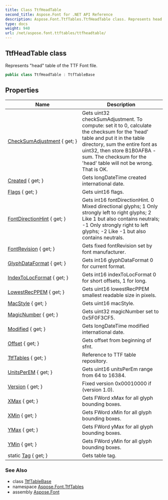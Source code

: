 ```yaml
---
title: Class TtfHeadTable
second_title: Aspose.Font for .NET API Reference
description: Aspose.Font.TtfTables.TtfHeadTable class. Represents head table of the TTF Font file
type: docs
weight: 940
url: /net/aspose.font.ttftables/ttfheadtable/
---
```

## TtfHeadTable class

Represents "head" table of the TTF Font file.

```csharp
public class TtfHeadTable : TtfTableBase
```

## Properties

| Name | Description |
| --- | --- |
| [CheckSumAdjustment](../../aspose.font.ttftables/ttfheadtable/checksumadjustment/) { get; } | Gets uint32 checkSumAdjustment. To compute: set it to 0, calculate the checksum for the 'head' table and put it in the table directory, sum the entire font as uint32, then store B1B0AFBA - sum. The checksum for the 'head' table will not be wrong. That is OK. |
| [Created](../../aspose.font.ttftables/ttfheadtable/created/) { get; } | Gets longDateTime created international date. |
| [Flags](../../aspose.font.ttftables/ttfheadtable/flags/) { get; } | Gets uint16 flags. |
| [FontDirectionHint](../../aspose.font.ttftables/ttfheadtable/fontdirectionhint/) { get; } | Gets int16 fontDirectionHint. 0 Mixed directional glyphs; 1 Only strongly left to right glyphs; 2 Like 1 but also contains neutrals; -1 Only strongly right to left glyphs; -2 Like -1 but also contains neutrals. |
| [FontRevision](../../aspose.font.ttftables/ttfheadtable/fontrevision/) { get; } | Gets fixed fontRevision set by font manufacturer. |
| [GlyphDataFormat](../../aspose.font.ttftables/ttfheadtable/glyphdataformat/) { get; } | Gets int16 glyphDataFormat 0 for current format. |
| [IndexToLocFormat](../../aspose.font.ttftables/ttfheadtable/indextolocformat/) { get; } | Gets int16 indexToLocFormat 0 for short offsets, 1 for long. |
| [LowestRecPPEM](../../aspose.font.ttftables/ttfheadtable/lowestrecppem/) { get; } | Gets uint16 lowestRecPPEM smallest readable size in pixels. |
| [MacStyle](../../aspose.font.ttftables/ttfheadtable/macstyle/) { get; } | Gets uint16 macStyle. |
| [MagicNumber](../../aspose.font.ttftables/ttfheadtable/magicnumber/) { get; } | Gets uint32 magicNumber set to 0x5F0F3CF5. |
| [Modified](../../aspose.font.ttftables/ttfheadtable/modified/) { get; } | Gets longDateTime modified international date. |
| [Offset](../../aspose.font.ttftables/ttftablebase/offset/) { get; } | Gets offset from beginning of sfnt. |
| [TtfTables](../../aspose.font.ttftables/ttftablebase/ttftables/) { get; } | Reference to TTF table repository. |
| [UnitsPerEM](../../aspose.font.ttftables/ttfheadtable/unitsperem/) { get; } | Gets uint16 unitsPerEm range from 64 to 16384. |
| [Version](../../aspose.font.ttftables/ttfheadtable/version/) { get; } | Fixed version 0x00010000 if (version 1.0). |
| [XMax](../../aspose.font.ttftables/ttfheadtable/xmax/) { get; } | Gets FWord xMax for all glyph bounding boxes. |
| [XMin](../../aspose.font.ttftables/ttfheadtable/xmin/) { get; } | Gets FWord xMin for all glyph bounding boxes. |
| [YMax](../../aspose.font.ttftables/ttfheadtable/ymax/) { get; } | Gets FWord yMax for all glyph bounding boxes. |
| [YMin](../../aspose.font.ttftables/ttfheadtable/ymin/) { get; } | Gets FWord yMin for all glyph bounding boxes. |
| static [Tag](../../aspose.font.ttftables/ttfheadtable/tag/) { get; } | Gets table tag. |

### See Also

* class [TtfTableBase](../ttftablebase/)
* namespace [Aspose.Font.TtfTables](../../aspose.font.ttftables/)
* assembly [Aspose.Font](../../)


